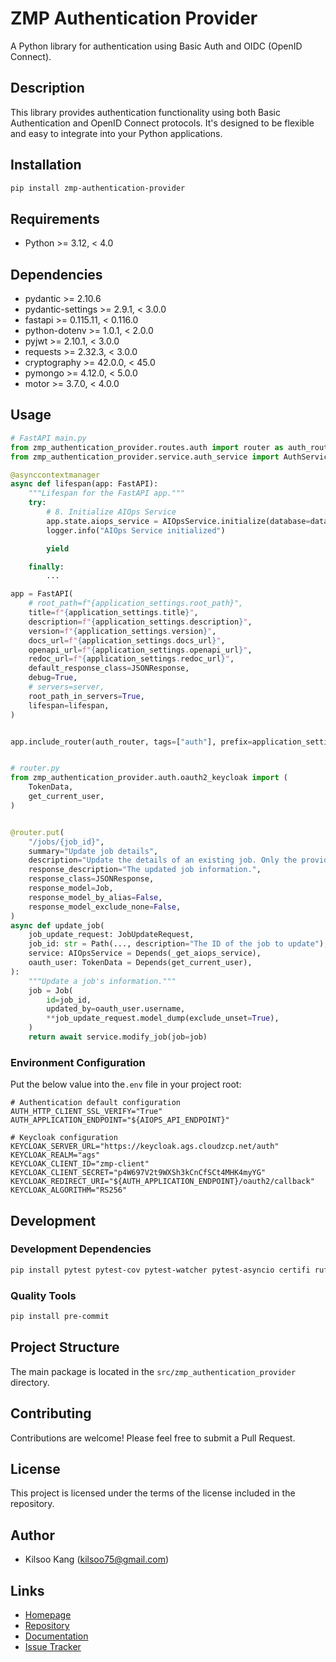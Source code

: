 # ZMP Authentication Provider

A Python library for authentication using Basic Auth and OIDC (OpenID Connect).

## Description

This library provides authentication functionality using both Basic Authentication and OpenID Connect protocols. It's designed to be flexible and easy to integrate into your Python applications.

## Installation

```bash
pip install zmp-authentication-provider
```

## Requirements

- Python >= 3.12, < 4.0

## Dependencies

- pydantic >= 2.10.6
- pydantic-settings >= 2.9.1, < 3.0.0
- fastapi >= 0.115.11, < 0.116.0
- python-dotenv >= 1.0.1, < 2.0.0
- pyjwt >= 2.10.1, < 3.0.0
- requests >= 2.32.3, < 3.0.0
- cryptography >= 42.0.0, < 45.0
- pymongo >= 4.12.0, < 5.0.0
- motor >= 3.7.0, < 4.0.0

## Usage

```python
# FastAPI main.py
from zmp_authentication_provider.routes.auth import router as auth_router
from zmp_authentication_provider.service.auth_service import AuthService

@asynccontextmanager
async def lifespan(app: FastAPI):
    """Lifespan for the FastAPI app."""
    try:
        # 8. Initialize AIOps Service
        app.state.aiops_service = AIOpsService.initialize(database=database)
        logger.info("AIOps Service initialized")

        yield

    finally:
        ...

app = FastAPI(
    # root_path=f"{application_settings.root_path}",
    title=f"{application_settings.title}",
    description=f"{application_settings.description}",
    version=f"{application_settings.version}",
    docs_url=f"{application_settings.docs_url}",
    openapi_url=f"{application_settings.openapi_url}",
    redoc_url=f"{application_settings.redoc_url}",
    default_response_class=JSONResponse,
    debug=True,
    # servers=server,
    root_path_in_servers=True,
    lifespan=lifespan,
)


app.include_router(auth_router, tags=["auth"], prefix=application_settings.root_path)


# router.py
from zmp_authentication_provider.auth.oauth2_keycloak import (
    TokenData,
    get_current_user,
)


@router.put(
    "/jobs/{job_id}",
    summary="Update job details",
    description="Update the details of an existing job. Only the provided fields will be updated.",
    response_description="The updated job information.",
    response_class=JSONResponse,
    response_model=Job,
    response_model_by_alias=False,
    response_model_exclude_none=False,
)
async def update_job(
    job_update_request: JobUpdateRequest,
    job_id: str = Path(..., description="The ID of the job to update"),
    service: AIOpsService = Depends(_get_aiops_service),
    oauth_user: TokenData = Depends(get_current_user),
):
    """Update a job's information."""
    job = Job(
        id=job_id,
        updated_by=oauth_user.username,
        **job_update_request.model_dump(exclude_unset=True),
    )
    return await service.modify_job(job=job)

```

### Environment Configuration

Put the below value into the`.env` file in your project root:

```env
# Authentication default configuration
AUTH_HTTP_CLIENT_SSL_VERIFY="True"
AUTH_APPLICATION_ENDPOINT="${AIOPS_API_ENDPOINT}"

# Keycloak configuration
KEYCLOAK_SERVER_URL="https://keycloak.ags.cloudzcp.net/auth"
KEYCLOAK_REALM="ags"
KEYCLOAK_CLIENT_ID="zmp-client"
KEYCLOAK_CLIENT_SECRET="p4W697V2t9WXSh3kCnCfSCt4MHK4myYG"
KEYCLOAK_REDIRECT_URI="${AUTH_APPLICATION_ENDPOINT}/oauth2/callback"
KEYCLOAK_ALGORITHM="RS256"
```

## Development

### Development Dependencies

```bash
pip install pytest pytest-cov pytest-watcher pytest-asyncio certifi ruff
```

### Quality Tools

```bash
pip install pre-commit
```

## Project Structure

The main package is located in the `src/zmp_authentication_provider` directory.

## Contributing

Contributions are welcome! Please feel free to submit a Pull Request.

## License

This project is licensed under the terms of the license included in the repository.

## Author

- Kilsoo Kang (kilsoo75@gmail.com)

## Links

- [Homepage](https://github.com/cloudz-mp)
- [Repository](https://github.com/cloudz-mp/zmp-authentication-provider)
- [Documentation](https://github.com/cloudz-mp/zmp-authentication-provider)
- [Issue Tracker](https://github.com/cloudz-mp/zmp-authentication-provider/issues)
